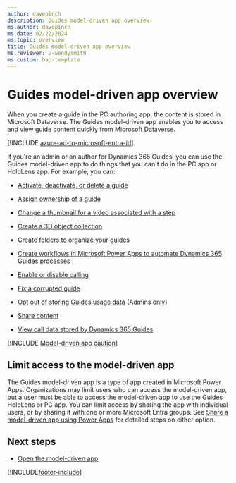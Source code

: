 ```yaml
---
author: davepinch
description: Guides model-driven app overview
ms.author: davepinch
ms.date: 02/22/2024
ms.topic: overview
title: Guides model-driven app overview
ms.reviewer: v-wendysmith
ms.custom: bap-template
---
```


# Guides model-driven app overview

When you create a guide in the PC authoring app, the content is stored in Microsoft Dataverse. The Guides model-driven app enables you to access and view guide content quickly from Microsoft Dataverse.

[!INCLUDE [azure-ad-to-microsoft-entra-id](../includes/azure-ad-to-microsoft-entra-id.md)]

If you're an admin or an author for Dynamics 365 Guides, you can use the Guides model-driven app to do things that you can't do in the PC app or HoloLens app. For example, you can:

- [Activate, deactivate, or delete a guide](admin-deactivate-guide.md)

- [Assign ownership of a guide](admin-access-assign.md)

- [Change a thumbnail for a video associated with a step](pc-app-add-media.md#change-a-video-thumbnail)

- [Create a 3D object collection](workflow-example-2.md)

- [Create folders to organize your guides](admin-create-folders.md)

- [Create workflows in Microsoft Power Apps to automate Dynamics 365 Guides processes](workflow-examples-overview.md)

- [Enable or disable calling](admin-enable-calls.md)

- [Fix a corrupted guide](corrupted-guide.md)

- [Opt out of storing Guides usage data](data-opt-out.md) (Admins only)

- [Share content](admin-share-guide.md)

- [View call data stored by Dynamics 365 Guides](call-logging.md)

[!INCLUDE [Model-driven app caution](../includes/model-driven-app-caution.md)]

## Limit access to the model-driven app

The Guides model-driven app is a type of app created in Microsoft Power Apps. Organizations may limit users who can access the model-driven app, but a user must be able to access the model-driven app to use the Guides HoloLens or PC app. You can limit access by sharing the app with individual users, or by sharing it with one or more Microsoft Entra groups. See [Share a model-driven app using Power Apps](/powerapps/maker/model-driven-apps/share-model-driven-app) for detailed steps on either option.

## Next steps

- [Open the model-driven app](open-model-driven-app.md)

[!INCLUDE[footer-include](../includes/footer-banner.md)]
